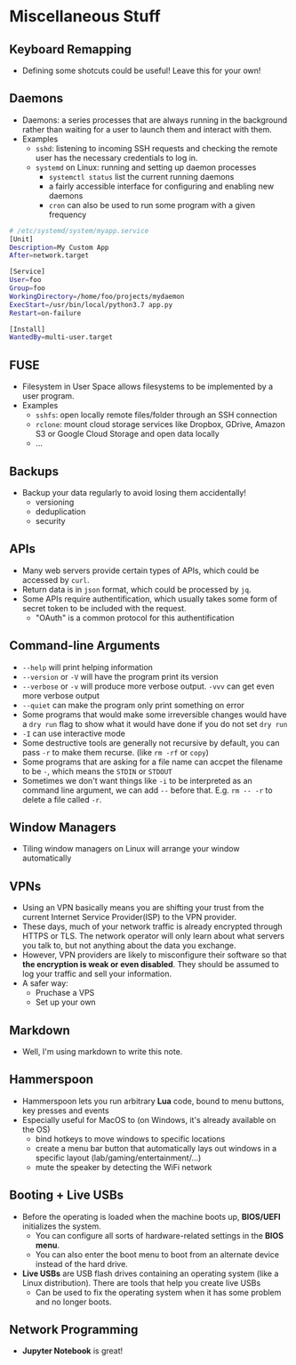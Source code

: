 # Miscellaneous Stuff

## Keyboard Remapping

- Defining some shotcuts could be useful! Leave this for your own!

## Daemons

- Daemons: a series processes that are always running in the background rather than waiting for a user to launch them and interact with them.
- Examples
  - `sshd`: listening to incoming SSH requests and checking the remote user has the necessary credentials to log in.
  - `systemd` on Linux: running and setting up daemon processes
    - `systemctl status` list the current running daemons
    - a fairly accessible interface for configuring and enabling new daemons
    - `cron` can also be used to run some program with a given frequency

```bash
# /etc/systemd/system/myapp.service
[Unit]
Description=My Custom App
After=network.target

[Service]
User=foo
Group=foo
WorkingDirectory=/home/foo/projects/mydaemon
ExecStart=/usr/bin/local/python3.7 app.py
Restart=on-failure

[Install]
WantedBy=multi-user.target
```

## FUSE

- Filesystem in User Space allows filesystems to be implemented by a user program.
- Examples
  - `sshfs`: open locally remote files/folder through an SSH connection
  - `rclone`: mount cloud storage services like Dropbox, GDrive, Amazon S3 or Google Cloud Storage and open data locally
  - ...

## Backups

- Backup your data regularly to avoid losing them accidentally!
  - versioning
  - deduplication
  - security

## APIs

- Many web servers provide certain types of APIs, which could be accessed by `curl`.
- Return data is in `json` format, which could be processed by `jq`.
- Some APIs require authentification, which usually takes some form of secret token to be included with the request.
  - "OAuth" is a common protocol for this authentification

## Command-line Arguments

- `--help` will print helping information
- `--version` or `-V` will have the program print its version
- `--verbose` or `-v` will produce more verbose output. `-vvv` can get even more verbose output
- `--quiet` can make the program only print something on error
- Some programs that would make some irreversible changes would have a `dry run` flag to show what it would have done if you do not set `dry run`
- `-I` can use interactive mode
- Some destructive tools are generally not recursive by default, you can pass `-r` to make them recurse. (like `rm -rf` or `copy`)
- Some programs that are asking for a file name can accpet the filename to be `-`, which means the `STDIN` or `STDOUT`
- Sometimes we don't want things like `-i` to be interpreted as an command line argument, we can add `--` before that. E.g. `rm -- -r` to delete a file called `-r`.

## Window Managers

- Tiling window managers on Linux will arrange your window automatically

## VPNs

- Using an VPN basically means you are shifting your trust from the current Internet Service Provider(ISP) to the VPN provider.
- These days, much of your network traffic is already encrypted through HTTPS or TLS. The network operator will only learn about what servers you talk to, but not anything about the data you exchange.
- However, VPN providers are likely to misconfigure their software so that **the encryption is weak or even disabled**. They should be assumed to log your traffic and sell your information.
- A safer way:
  - Pruchase a VPS
  - Set up your own

## Markdown

- Well, I'm using markdown to write this note.

## Hammerspoon

- Hammerspoon lets you run arbitrary **Lua** code, bound to menu buttons, key presses and events
- Especially useful for MacOS to (on Windows, it's already available on the OS)
  - bind hotkeys to move windows to specific locations
  - create a menu bar button that automatically lays out windows in a specific layout (lab/gaming/entertainment/...)
  - mute the speaker by detecting the WiFi network

## Booting + Live USBs

- Before the operating is loaded when the machine boots up, **BIOS/UEFI** initializes the system. 
  - You can configure all sorts of hardware-related settings in the **BIOS menu**.
  - You can also enter the boot menu to boot from an alternate device instead of the hard drive.
- **Live USBs** are USB flash drives containing an operating system (like a Linux distribution). There are tools that help you create live USBs
  - Can be used to fix the operating system when it has some problem and no longer boots.

## Network Programming

- **Jupyter Notebook** is great!